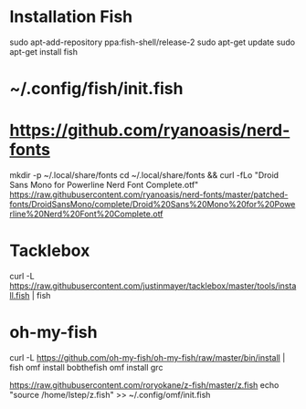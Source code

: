 # Installation Fish
sudo apt-add-repository ppa:fish-shell/release-2
sudo apt-get update
sudo apt-get install fish

# ~/.config/fish/init.fish

#  https://github.com/ryanoasis/nerd-fonts
mkdir -p ~/.local/share/fonts
cd ~/.local/share/fonts && curl -fLo "Droid Sans Mono for Powerline Nerd Font Complete.otf" https://raw.githubusercontent.com/ryanoasis/nerd-fonts/master/patched-fonts/DroidSansMono/complete/Droid%20Sans%20Mono%20for%20Powerline%20Nerd%20Font%20Complete.otf

# Tacklebox
curl -L https://raw.githubusercontent.com/justinmayer/tacklebox/master/tools/install.fish | fish

# oh-my-fish
curl -L https://github.com/oh-my-fish/oh-my-fish/raw/master/bin/install | fish
omf install bobthefish
omf install grc

https://raw.githubusercontent.com/roryokane/z-fish/master/z.fish
echo "source /home/lstep/z.fish" >> ~/.config/omf/init.fish
